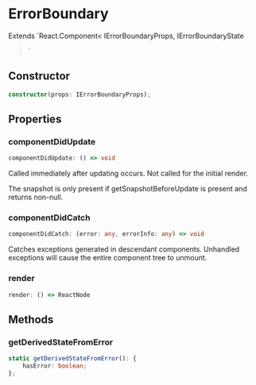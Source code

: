 # ErrorBoundary

Extends `React.Component<
    IErrorBoundaryProps,
    IErrorBoundaryState
  >`

## Constructor

```ts
constructor(props: IErrorBoundaryProps);
```

## Properties

### componentDidUpdate

```ts
componentDidUpdate: () => void
```

Called immediately after updating occurs. Not called for the initial render.

The snapshot is only present if getSnapshotBeforeUpdate is present and returns non-null.

### componentDidCatch

```ts
componentDidCatch: (error: any, errorInfo: any) => void
```

Catches exceptions generated in descendant components. Unhandled exceptions will cause
the entire component tree to unmount.

### render

```ts
render: () => ReactNode
```

## Methods

### getDerivedStateFromError

```ts
static getDerivedStateFromError(): {
    hasError: boolean;
};
```

